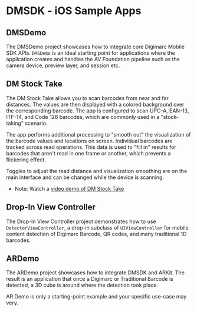 # DMSDK - iOS Sample Apps

## DMSDemo
The DMSDemo project showcases how to integrate core Digimarc Mobile SDK APIs. `DMSDemo` is an ideal starting point for applications where the application creates and handles the AV Foundation pipeline such as the camera device, preview layer, and session etc.

## DM Stock Take
The DM Stock Take allows you to scan barcodes from near and far distances. The values are then displayed with a colored background over the corresponding barcode. The app is configured to scan UPC-A, EAN-13, ITF-14, and Code 128 barcodes, which are commonly used in a "stock-taking" scenario.

The app performs additional processing to "smooth out" the visualization of the barcode values and locations on screen. Individual barcodes are tracked across read operations. This data is used to "fill in" results for barcodes that aren't read in one frame or another, which prevents a flickering effect.

Toggles to adjust the read distance and visualization smoothing are on the main interface and can be changed while the device is scanning.

- Note: Watch a [video demo of DM Stock Take][1]

## Drop-In View Controller 
The Drop-In View Controller project demonstrates how to use `DetectorViewController`, a drop-in subclass of `UIViewController` for mobile content detection of Digimarc Barcode, QR codes, and many traditional 1D barcodes.

## ARDemo
The ARDemo project showcases how to integrate DMSDK and ARKit. The result is an application that once a Digimarc or Traditional Barcode is detected, a 3D cube is around where the detection took place.

AR Demo is only a starting-point example and your specific use-case may very.

[1]:    https://vimeo.com/499261374